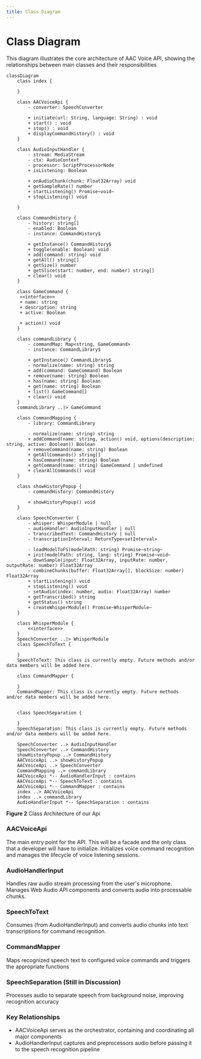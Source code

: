 ```yaml
---
title: Class Diagram
---
```


# Class Diagram

This diagram illustrates the core architecture of AAC Voice API, showing the relationships between main classes
and their responsibilities 
```mermaid
classDiagram
    class index {
       
    }

    class AACVoiceApi {
        - converter: SpeechConverter
        
        + initiate(url: String, language: String) : void
        + start() : void
        + stop() : void
        + displayCommandHistory() : void
    }

    class AudioInputHandler {
        - stream: MediaStream
        - ctx: AudioContext
        - processor: ScriptProcessorNode
        + isListening: Boolean
        
        + onAudioChunk(chunk: Float32Array) void
        + getSampleRate() number
        + startListening() Promise~void~
        + stopListening() void
        
    }
    
    class CommandHistory {
        - history: string[]
        - enabled: Boolean
        - instance: CommandHistory$ 
        
        + getInstance() CommandHistory$
        + toggle(enable: Boolean) void
        + add(command: string) void
        + getAll() string[]
        + getSize() number
        + getSlice(start: number, end: number) string[]
        + clear() void
    }
    
    class GameCommand {
     <<interface>>
     + name: string
     + description: string
     + active: Boolean
     
     + action() void
    }
    
    class commandLibrary {
        - commandMap: Map<string, GameCommand>
        - instance: CommandLibrary$
        
        + getInstance() CommandLibrary$
        - normalize(name: string) string
        + add(command: GameCommand) Boolean
        + remove(name: string) Boolean
        + has(name: string) Boolean
        + get(name: string) Boolean
        + list() GameCommand[]
        + clear() void
    }
    commandLibrary ..|> GameCommand
    
    class CommandMapping {
        - library: CommandLibrary
        
        - normalize(name: string) string
        + addCommand(name: string, action() void, options(description: string, active: Boolean)) Boolean
        + removeCommand(name: string) Boolean
        + getAllCommands() string[]
        + hasCommand(name: string) Boolean
        + getCommand(name: string) GameCommand | undefined
        + clearAllCommands() void
    }
    
    class showHistoryPopup {
        - commandHistory: CommandHistory
        
        + showHistoryPopup() void
    }
    
    class SpeechConverter {
        - whisper: WhisperModule | null
        - audioHandler: AudioInputHandler | null
        - transcribedText: CommandHistory | null
        - transcriptionInterval: ReturnType<setInterval>
        
        - loadModelToFS(modelPath: string) Promise~string~
        + init(modelPath: string, lang: string) Promise~void~
        - downSample(input: Float32Array, inputRate: number, outputRate: number) Float32Array
        - combineChunks(buffer: Float32Array[], blockSize: number) Float32Array
        + startListening() void
        + stopListening() void
        - setAudio(index: number, audio: Float32Array) number
        + getTranscribed() string
        + getStatus() string
        + createWhisperModule() Promise~WhisperModule~
    }
    
    class WhisperModule {
        <<interface>>
    }
    SpeechConverter ..|> WhisperModule
    class SpeechToText {
        
    }
    SpeechToText: This class is currently empty. Future methods and/or data members will be added here.
    
    class CommandMapper {
       
    }
    CommandMapper: This class is currently empty. Future methods and/or data members will be added here.


    class SpeechSeparation {
       
    }
    SpeechSeparation: This class is currently empty. Future methods and/or data members will be added here.

    SpeechConverter ..> AudioInputHandler
    SpeechConverter ..> CommandHistory
    showHistoryPopup ..> CommandHistory
    AACVoiceApi ..> showHistoryPopup
    AACVoiceApi ..> SpeechConverter
    CommandMapping ..> commandLibrary
    AACVoiceApi *-- AudioHandlerInput : contains
    AACVoiceApi *-- SpeechToText : contains
    AACVoiceApi *-- CommandMapper : contains
    index ..> AACVoiceApi
    index ..> commandLibrary
    AudioHandlerInput *-- SpeechSeparation : contains
```
**Figure 2** Class Architecture of our Api

### AACVoiceApi
The main entry point for the API. This will be a facade and the only class that a developer will have to initialize.
Initializes voice command recognition and manages the lifecycle of voice listening sessions.

### AudioHandlerInput
Handles raw audio stream processing from the user's microphone. Manages Web Audio API components and converts audio into processable chunks.

### SpeechToText
Consumes (from AudioHandlerInput) and converts audio chunks into text transcriptions for command recognition.

### CommandMapper
Maps recognized speech text to configured voice commands and triggers the appropriate functions

### SpeechSeparation (Still in Discussion)
Processes audio to separate speech from background noise, improving recognition accuracy

### Key Relationships 
- AACVoiceApi serves as the orchestrator, containing and coordinating all major components
- AudioHandlerInput captures and preprocessors audio before passing it to the speech recognition pipeline